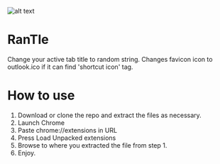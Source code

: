![alt text](https://github.com/o92/RanTle/blob/master/images/logo.png "RanTle")

# RanTle
Change your active tab title to random string. Changes favicon icon to outlook.ico if it can find 'shortcut icon' tag.

# How to use
1. Download or clone the repo and extract the files as necessary.
2. Launch Chrome
3. Paste chrome://extensions in URL
4. Press Load Unpacked extensions
5. Browse to where you extracted the file from step 1. 
6. Enjoy.  
